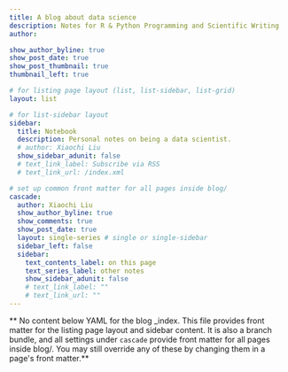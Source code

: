 ```yaml
---
title: A blog about data science
description: Notes for R & Python Programming and Scientific Writing
author: 

show_author_byline: true
show_post_date: true
show_post_thumbnail: true
thumbnail_left: true

# for listing page layout (list, list-sidebar, list-grid)
layout: list

# for list-sidebar layout
sidebar:
  title: Notebook
  description: Personal notes on being a data scientist.
  # author: Xiaochi Liu
  show_sidebar_adunit: false
  # text_link_label: Subscribe via RSS
  # text_link_url: /index.xml

# set up common front matter for all pages inside blog/
cascade:
  author: Xiaochi Liu
  show_author_byline: true
  show_comments: true
  show_post_date: true
  layout: single-series # single or single-sidebar
  sidebar_left: false
  sidebar:
    text_contents_label: on this page
    text_series_label: other notes
    show_sidebar_adunit: false
    # text_link_label: ""
    # text_link_url: ""
---
```


** No content below YAML for the blog _index. This file provides front matter for the listing page layout and sidebar content. It is also a branch bundle, and all settings under `cascade` provide front matter for all pages inside blog/. You may still override any of these by changing them in a page's front matter.**
